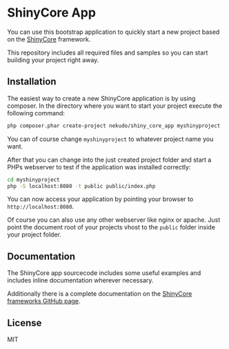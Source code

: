 # ShinyCore App

You can use this bootstrap application to quickly start a new project based on the
[ShinyCore](https://github.com/nekudo/shiny_core) framework.

This repository includes all required files and samples so you can start building your project right away.

## Installation

The easiest way to create a new ShinyCore application is by using composer. In the directory where you
want to start your project execute the following command:

```bash
php composer.phar create-project nekudo/shiny_core_app myshinyproject
```

You can of course change `myshinyproject` to whatever project name you want.

After that you can change into the just created project folder and start a PHPs webserver to test
if the application was installed correctly:

```bash
cd myshinyproject
php -S localhost:8080 -t public public/index.php
```

You can now access your application by pointing your browser to `http://localhost:8080`.

Of course you can also use any other webserver like nginx or apache. Just point the document root
of your projects vhost to the `public` folder inside your project folder.

## Documentation

The ShinyCore app sourcecode includes some useful examples and includes inline documentation wherever necessary.

Additionally there is a complete documentation on the
[ShinyCore frameworks GitHub page](https://github.com/nekudo/shiny_core). 

## License

MIT
